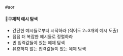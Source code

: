 #aor
#### 🎯구체적 예시 탐색

- 간단한 예시들로부터 시작하라 (적어도 2~3개의 예시 도출)
- 점점 더 복잡한 예시들로 정렬하라
- 빈 입력값들이 있는 예제 탐색
- 유효하지 않는 입력값들이 있는 예제 탐색 